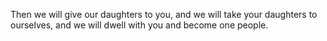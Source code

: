 Then we will give our daughters to you, and we will take your daughters to ourselves, and we will dwell with you and become one people.
